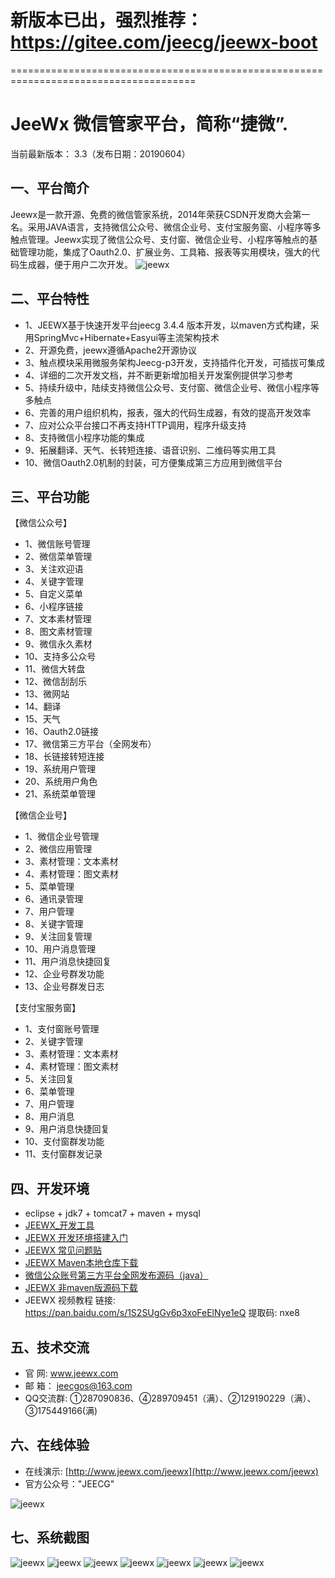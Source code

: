# 新版本已出，强烈推荐：https://gitee.com/jeecg/jeewx-boot
======================================================================================



JeeWx 微信管家平台，简称“捷微”.
===============

当前最新版本： 3.3（发布日期：20190604）


一、平台简介
-----------------------------------
Jeewx是一款开源、免费的微信管家系统，2014年荣获CSDN开发商大会第一名。采用JAVA语言，支持微信公众号、微信企业号、支付宝服务窗、小程序等多触点管理。Jeewx实现了微信公众号、支付窗、微信企业号、小程序等触点的基础管理功能，集成了Oauth2.0、扩展业务、工具箱、报表等实用模块，强大的代码生成器，便于用户二次开发。
![jeewx](https://static.oschina.net/uploads/img/201807/26193036_XzZ1.png "jeewx")

二、平台特性
-----------------------------------
* 	1、JEEWX基于快速开发平台jeecg 3.4.4 版本开发，以maven方式构建，采用SpringMvc+Hibernate+Easyui等主流架构技术
*   2、开源免费，jeewx遵循Apache2开源协议
*   3、触点模块采用微服务架构Jeecg-p3开发，支持插件化开发，可插拔可集成
*   4、详细的二次开发文档，并不断更新增加相关开发案例提供学习参考
*   5、持续升级中，陆续支持微信公众号、支付窗、微信企业号、微信小程序等多触点
*   6、完善的用户组织机构，报表，强大的代码生成器，有效的提高开发效率
*   7、应对公众平台接口不再支持HTTP调用，程序升级支持
*   8、支持微信小程序功能的集成
*   9、拓展翻译、天气、长转短连接、语音识别、二维码等实用工具
*   10、微信Oauth2.0机制的封装，可方便集成第三方应用到微信平台


三、平台功能
-----------------------------------

【微信公众号】
*   1、微信账号管理
*   2、微信菜单管理
*   3、关注欢迎语
*   4、关键字管理
*   5、自定义菜单
*   6、小程序链接
*   7、文本素材管理
*   8、图文素材管理
*   9、微信永久素材
*   10、支持多公众号
*   11、微信大转盘
*   12、微信刮刮乐
*   13、微网站
*   14、翻译
*   15、天气
*   16、Oauth2.0链接
*   17、微信第三方平台（全网发布）
*   18、长链接转短连接
*   19、系统用户管理
*   20、系统用户角色
*   21、系统菜单管理


【微信企业号】
*   1、微信企业号管理
*   2、微信应用管理
*   3、素材管理：文本素材
*   4、素材管理：图文素材
*   5、菜单管理
*   6、通讯录管理
*   7、用户管理
*   8、关键字管理
*   9、关注回复管理
*   10、用户消息管理
*   11、用户消息快捷回复
*   12、企业号群发功能
*   13、企业号群发日志

	
【支付宝服务窗】
*   1、支付窗账号管理
*   2、关键字管理
*   3、素材管理：文本素材
*   4、素材管理：图文素材
*   5、关注回复
*   6、菜单管理
*   7、用户管理
*   8、用户消息
*   9、用户消息快捷回复
*   10、支付窗群发功能
*   11、支付窗群发记录


四、开发环境
-----------------------------------
  * eclipse + jdk7 + tomcat7 + maven + mysql 
  * [JEEWX_开发工具](http://blog.csdn.net/zhangdaiscott/article/details/78072438)
  * [JEEWX 开发环境搭建入门](http://blog.csdn.net/zhangdaiscott/article/details/50915206)
  * [JEEWX 常见问题贴](http://www.jeecg.org/forum.php?mod=viewthread&tid=7811&page=1&extra=#pid21231)
  * [JEEWX Maven本地仓库下载](http://git.oschina.net/jeecg/jeecg-local-maven)
  * [微信公众账号第三方平台全网发布源码（java）](http://blog.csdn.net/zhangdaiscott/article/details/48269837)
  * [JEEWX 非maven版源码下载](https://github.com/zhangdaiscott/jeewx-nomaven)
 * JEEWX 视频教程
     链接: https://pan.baidu.com/s/1S2SUgGv6p3xoFeElNye1eQ 提取码: nxe8

五、技术交流
-----------------------------------
* 	官 网:  www.jeewx.com
* 	邮 箱： jeecgos@163.com
* 	QQ交流群:  ①287090836、④289709451（满）、②129190229（满）、③175449166(满)


六、在线体验
-----------------------------------
*   在线演示: [http://www.jeewx.com/jeewx](http://www.jeewx.com/jeewx)
*   官方公众号："JEECG"

![jeewx](https://static.oschina.net/uploads/img/201906/04153906_kuT9.jpg "jeewx")


七、系统截图 
-----------------------------------
![jeewx](https://static.oschina.net/uploads/img/201807/26192218_JhGj.png "jeewx")
![jeewx](https://static.oschina.net/uploads/img/201807/26192231_JVRQ.png "jeewx")
![jeewx](https://camo.githubusercontent.com/eaeb5055fa7703fb2fd272e03d7bd74cab9bbffb/687474703a2f2f696d672e626c6f672e6373646e2e6e65742f32303136303832323137333832383338313f77617465726d61726b2f322f746578742f6148523063446f764c324a736232637559334e6b626935755a5851762f666f6e742f3561364c354c32542f666f6e7473697a652f3430302f66696c6c2f49304a42516b46434d413d3d2f646973736f6c76652f37302f677261766974792f43656e746572 "jeewx")
![jeewx](https://camo.githubusercontent.com/e08dc94ca72e7ae671cee5dd732b5737c4a79f70/687474703a2f2f696d672e626c6f672e6373646e2e6e65742f32303136303332333135323530383832373f77617465726d61726b2f322f746578742f6148523063446f764c324a736232637559334e6b626935755a5851762f666f6e742f3561364c354c32542f666f6e7473697a652f3430302f66696c6c2f49304a42516b46434d413d3d2f646973736f6c76652f37302f677261766974792f43656e746572 "jeewx")
![jeewx](https://static.oschina.net/uploads/img/201807/26192243_Z6kP.png "jeewx")
![jeewx](https://static.oschina.net/uploads/img/201807/26192252_wNNj.png "jeewx")
![jeewx](https://static.oschina.net/uploads/img/201807/26192259_xGJx.png "jeewx")

